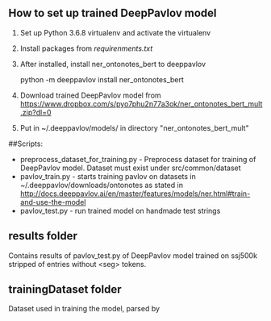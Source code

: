 ## How to set up trained DeepPavlov model

1. Set up Python 3.6.8 virtualenv and activate the virtualenv
2. Install packages from _requirenments.txt_
3. After installed, install ner_ontonotes_bert to deeppavlov

    python -m deeppavlov install ner_ontonotes_bert
4. Download trained DeepPavlov model from https://www.dropbox.com/s/pyo7phu2n77a3ok/ner_ontonotes_bert_mult.zip?dl=0
5. Put in ~/.deeppavlov/models/ in directory "ner_ontonotes_bert_mult"


##Scripts:

* preprocess_dataset_for_training.py - Preprocess dataset for training of DeepPavlov model. 
   Dataset must exist under src/common/dataset
* pavlov_train.py - starts training pavlov on datasets in ~/.deeppavlov/downloads/ontonotes
as stated in http://docs.deeppavlov.ai/en/master/features/models/ner.html#train-and-use-the-model
* pavlov_test.py - run trained model on handmade test strings

## results folder
Contains results of pavlov_test.py of DeepPavlov model trained on ssj500k stripped of  entries without \<seg\> tokens.

## trainingDataset folder
Dataset used in training the model, parsed by
